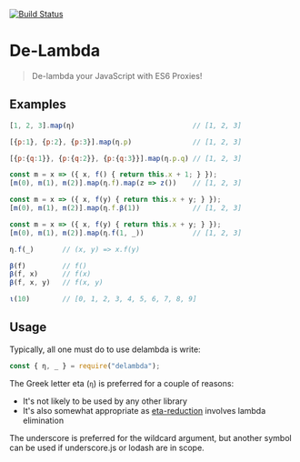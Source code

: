 [![Build Status](https://travis-ci.org/rkoeninger/delambda.svg?branch=master)](https://travis-ci.org/rkoeninger/delambda)

# De-Lambda

> De-lambda your JavaScript with ES6 Proxies!

## Examples

```javascript
[1, 2, 3].map(η)                             // [1, 2, 3]

[{p:1}, {p:2}, {p:3}].map(η.p)               // [1, 2, 3]

[{p:{q:1}}, {p:{q:2}}, {p:{q:3}}].map(η.p.q) // [1, 2, 3]

const m = x => ({ x, f() { return this.x + 1; } });
[m(0), m(1), m(2)].map(η.f).map(z => z())    // [1, 2, 3]

const m = x => ({ x, f(y) { return this.x + y; } });
[m(0), m(1), m(2)].map(η.f.β(1))             // [1, 2, 3]

const m = x => ({ x, f(y) { return this.x + y; } });
[m(0), m(1), m(2)].map(η.f(1, _))            // [1, 2, 3]

η.f(_)       // (x, y) => x.f(y)

β(f)         // f()
β(f, x)      // f(x)
β(f, x, y)   // f(x, y)

ι(10)        // [0, 1, 2, 3, 4, 5, 6, 7, 8, 9]
```

## Usage

Typically, all one must do to use delambda is write:

```javascript
const { η, _ } = require("delambda");
```

The Greek letter eta (`η`) is preferred for a couple of reasons:

- It's not likely to be used by any other library
- It's also somewhat appropriate as [eta-reduction][eta-reduction] involves lambda elimination

The underscore is preferred for the wildcard argument, but another symbol can be used if underscore.js or lodash are in scope.

[eta-reduction]: https://wiki.haskell.org/Eta_conversion
